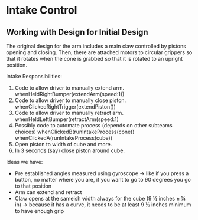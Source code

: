 # Intake Control


## Working with Design for Initial Design
The original design for the arm includes a main claw controlled by pistons opening and closing. Then, there are attached motors to circular grippers so that it rotates when the cone is grabbed so that it is rotated to an upright position.

Intake Responsibilities: 
1. Code to allow driver to manually extend arm.
whenHeldRightBumper(extendArm(speed:1))
2. Code to allow driver to manually close piston.
whenClickedRightTrigger(extendPiston())
3. Code to allow driver to manually retract arm.
whenHeldLeftBumper(retractArm(speed:1)
4. Possibly code to automate process (depends on other subteams choices)
whenClickedB(runIntakeProcess(cone))
whenClickedA(runIntakeProcess(cube))
5. Open piston to width of cube and more.
6. In 3 seconds (say) close piston around cube.

Ideas we have:
* Pre established angles measured using gyroscope -> like if you press a button, no matter where you are, if you want to go to 90 degrees you go to that position 
* Arm can extend and retract 
* Claw opens at the sameish width always for the cube (9 ½ inches ± ¼ in) -> because it has a curve, it needs to be at least 9 ½ inches minimum to have enough grip 